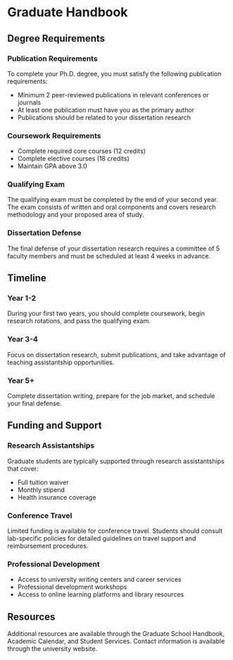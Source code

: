 # Graduate Handbook

## Degree Requirements

### Publication Requirements

To complete your Ph.D. degree, you must satisfy the following publication requirements:

- Minimum 2 peer-reviewed publications in relevant conferences or journals
- At least one publication must have you as the primary author
- Publications should be related to your dissertation research

### Coursework Requirements

- Complete required core courses (12 credits)
- Complete elective courses (18 credits)  
- Maintain GPA above 3.0

### Qualifying Exam

The qualifying exam must be completed by the end of your second year. The exam consists of written and oral components and covers research methodology and your proposed area of study.

### Dissertation Defense

The final defense of your dissertation research requires a committee of 5 faculty members and must be scheduled at least 4 weeks in advance.

## Timeline

### Year 1-2
During your first two years, you should complete coursework, begin research rotations, and pass the qualifying exam.

### Year 3-4
Focus on dissertation research, submit publications, and take advantage of teaching assistantship opportunities.

### Year 5+
Complete dissertation writing, prepare for the job market, and schedule your final defense.

## Funding and Support

### Research Assistantships

Graduate students are typically supported through research assistantships that cover:
- Full tuition waiver
- Monthly stipend
- Health insurance coverage

### Conference Travel

Limited funding is available for conference travel. Students should consult lab-specific policies for detailed guidelines on travel support and reimbursement procedures.

### Professional Development

- Access to university writing centers and career services
- Professional development workshops
- Access to online learning platforms and library resources

## Resources

Additional resources are available through the Graduate School Handbook, Academic Calendar, and Student Services. Contact information is available through the university website.